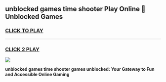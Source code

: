 
## unblocked games time shooter Play Online 👋 Unblocked Games
<h3>
<a href="https://premium.freeplayer.one?title=unblocked_games_time_shooter&ref=19F">CLICK TO PLAY</a></h3>
<hr>

<h3>
<a href="https://premium.freeplayer.one?title=unblocked_games_time_shooter&ref=19F">CLICK 2 PLAY</a>
  
</h3>

<a href="https://premium.freeplayer.one?title=unblocked_games_time_shooter&ref=19F"><img src="https://clearcache.store/games.png"></a>


**unblocked games time shooter games unblocked: Your Gateway to Fun and Accessible Online Gaming**
